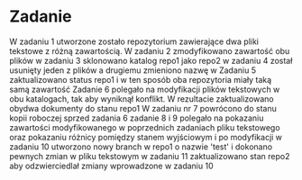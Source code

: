 # Zadanie
W zadaniu 1 utworzone zostało repozytorium zawierające dwa pliki tekstowe z różną zawartością. 
W zadaniu 2 zmodyfikowano zawartość obu plików 
w zadaniu 3 sklonowano katalog repo1 jako repo2
w zadaniu 4 został usunięty jeden z plików a drugiemu zmieniono nazwę 
w Zadaniu 5 zaktualizowano status repo1 i w ten sposób oba repozytoria miały taką samą zawartość
Zadanie 6 polegało na modyfikacji plików tekstowych w obu katalogach, tak aby wyniknął konflikt. W rezultacie zaktualizowano obydwa dokumenty do stanu repo1
W zadaniu nr 7 powrócono do stanu kopii roboczej sprzed zadania 6 
zadanie 8 i 9 polegało na pokazaniu zawartości modyfikowanego w poprzednich zadaniach pliku tekstowego oraz pokazaniu różnicy pomiędzy stanem wyjściowym i po modyfikacji
w zadaniu 10 utworzono nowy branch w repo1 o nazwie 'test' i dokonano pewnych zmian w pliku tekstowym
w zadaniu 11 zaktualizowano stan repo2 aby odzwierciedlał zmiany wprowadzone w zadaniu 10
